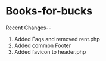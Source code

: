 Books-for-bucks
===============

Recent Changes--

1. Added Faqs and removed rent.php
2. Added common Footer
3. Added favicon to header.php
